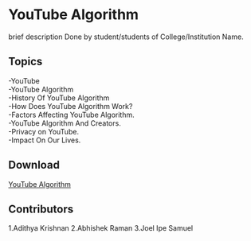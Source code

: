 # YouTube Algorithm
 brief description
 Done by student/students of College/Institution Name.

## Topics
-YouTube <br>
-YouTube Algorithm <br>
-History Of YouTube Algorithm <br>
-How Does YouTube Algorithm Work? <br>
-Factors Affecting YouTube Algorithm. <br>
-YouTube Algorithm And Creators. <br>
-Privacy on YouTube. <br>
-Impact On Our Lives. <br>


## Download
[YouTube Algorithm](https://github.com/CIRUS-LAB/Btech-Resources/blob/main/ppt/Youtube%20Algorithm/Youtube%20Algorithm.pptx)

## Contributors

1.Adithya Krishnan
2.Abhishek Raman
3.Joel Ipe Samuel

